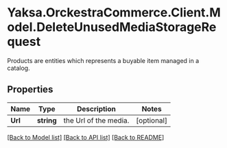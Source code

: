 # Yaksa.OrckestraCommerce.Client.Model.DeleteUnusedMediaStorageRequest
Products are entities which represents a buyable item managed in a catalog.

## Properties

Name | Type | Description | Notes
------------ | ------------- | ------------- | -------------
**Url** | **string** | the Url of the media. | [optional] 

[[Back to Model list]](../README.md#documentation-for-models) [[Back to API list]](../README.md#documentation-for-api-endpoints) [[Back to README]](../README.md)


